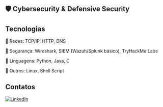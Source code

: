 ## 🛡️ Cybersecurity & Defensive Security
<font color="#9A0000"></font>
<!--
<div>
    <a href="https://github.com/JonasDavidTR">
    <img height="180em" src="https://github-readme-stats.vercel.app/api?PAT_1=JonasDavidTR&username=JonasDavidTR&show_icons=true&theme=shadow_red"/>
</div>
-->
## Tecnologias
🔹 Redes: TCP/IP, HTTP, DNS

🔹 Segurança: Wireshark, SIEM (Wazuh/Splunk básico), TryHackMe Labs

🔹 Linguagens: Python, Java, C

🔹 Outros: Linux, Shell Script

## Contatos

[![LinkedIn](https://img.shields.io/badge/LinkedIn-0A66C2?style=for-the-badge&logo=linkedin&logoColor=white)](https://www.linkedin.com/in/jonas-david-5996a1229/)



